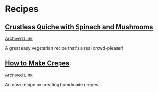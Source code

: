 # Recipes

## [Crustless Quiche with Spinach and Mushrooms](https://www.themediterraneandish.com/mushroom-spinach-crustless-quiche/)
[Archived Link](https://web.archive.org/web/20240802010738/https://www.themediterraneandish.com/mushroom-spinach-crustless-quiche/)

A great easy vegetarian recipe that's a real crowd-pleaser!

## [How to Make Crepes](https://sallysbakingaddiction.com/make-crepes/)
[Archived Link](http://web.archive.org/web/20241007054845/https://sallysbakingaddiction.com/make-crepes/)

An easy recipe on creating homdmade crepes.